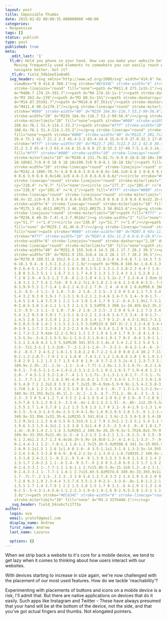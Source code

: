 ```yaml
---
layout: post
title: Impossible Thumbs
date: 2015-02-02 00:00:35.000000000 +00:00
categories:
- Responsive
tags: []
status: publish
type: post
published: true
meta:
  _edit_last: '1'
  tl;dr: Hold you phone in your hand. How can you make your website better for users?
    Moving frequently used elements to somewhere you can easily reach will help users
    navigate better. Got it?
  _tl;dr: field_54b2ee51e0a05
  svg_header: <svg xmlns="http://www.w3.org/2000/svg" width="414.8" height="360.1"
    viewBox="0 0 414.8 360.1"><g stroke="#EC634C" stroke-width="6" stroke-linecap="round"
    stroke-linejoin="round" fill="none"><path d="M411.8 273.1v1h-1"/><path stroke-dasharray="2.0037,10.0186"
    d="M400.7 274.1h-391.7"/><path d="M4 274.1h-1v-1"/><path stroke-dasharray="1.9433,9.7165"
    d="M3 263.4v-170"/><path d="M3 88.5v-1h1"/><path stroke-dasharray="2.0037,10.0186"
    d="M14 87.5h391.7"/><path d="M410.8 87.5h1v1"/><path stroke-dasharray="1.9433,9.7165"
    d="M411.8 98.2v170.1"/></g><g stroke-linecap="round" stroke-miterlimit="10" fill="none"><path
    stroke="#000" stroke-width="40" d="M239 164.9s-116.7 53.2-99-56.9"/><path stroke="#fff"
    stroke-width="20" d="M239 164.9s-116.7 53.2-99-56.9"/></g><g stroke-linecap="round"
    stroke-miterlimit="10" fill="none"><path stroke="#000" stroke-width="40" d="M238.1
    188.6s-76.1 51.4-114.1-33.2"/><path stroke="#fff" stroke-width="20" d="M238.1
    188.6s-76.1 51.4-114.1-33.2"/></g><g stroke-linecap="round" stroke-miterlimit="10"
    fill="none"><path stroke="#000" stroke-width="40" d="M123.7 201.7c22.3 22.1 42.8
    39.4 73.1 42.7 21.2 2.3 45.4-3.3 63.4-14.6 15.6-9.9 27.8-32.3 17-49.7-5.1-8.3-14.1-13.4-23.5-15.9-25.2-6.6-52-.1-77.5-.1"/><path
    stroke="#fff" stroke-width="20" d="M123.7 201.7c22.3 22.1 42.8 39.4 73.1 42.7
    21.2 2.3 45.4-3.3 63.4-14.6 15.6-9.9 27.8-32.3 17-49.7-5.1-8.3-14.1-13.4-23.5-15.9-25.2-6.6-52-.1-77.5-.1"/></g><path
    fill="#fff" stroke="#000" stroke-width="10" stroke-linecap="round" stroke-linejoin="round"
    stroke-miterlimit="10" d="M248.4 231.7h-82.7c-9.9 0-18-8-18-18v-190.7c0-9.9 8-18
    18-18h82.7c9.9 0 18 8 18 18v190.7c0 9.9-8.1 18-18 18z"/><path fill="#DADADA" stroke="#000"
    stroke-width="10" stroke-linecap="round" stroke-linejoin="round" stroke-miterlimit="10"
    d="M242.4 189h-70.7c-4.8 0-8.6-3.9-8.6-8.6v-146.1c0-4.8 3.9-8.6 8.6-8.6h70.7c4.8
    0 8.6 3.9 8.6 8.6v146.1c0 4.8-3.8 8.6-8.6 8.6z"/><circle stroke="#000" stroke-width="5"
    stroke-linecap="round" stroke-linejoin="round" stroke-miterlimit="10" cx="207"
    cy="210.4" r="6.7" fill="none"/><circle cx="177.3" cy="205.4" r="4.1"/><circle
    cx="238.6" cy="205.4" r="4.1"/><path fill="#fff" stroke="#000" stroke-width="10"
    stroke-linecap="round" stroke-linejoin="round" stroke-miterlimit="10" d="M163
    66.4v-32.1c0-4.8 3.9-8.6 8.6-8.6h70.7c4.8 0 8.6 3.9 8.6 8.6v32.1h-87.9z"/><g stroke="#000"
    stroke-width="4" stroke-linecap="round" stroke-miterlimit="10" fill="none"><path
    d="M175.3 41.4h13.6M175.3 46.1h13.6M175.3 50.8h13.6"/></g><g stroke="#000" stroke-linecap="round"
    stroke-linejoin="round" stroke-miterlimit="10"><path fill="#fff" stroke-width="4"
    d="M236.6 49.3h-7.4l-4.3-7.9h16z"/><g stroke-width="3" fill="none"><circle cx="229"
    cy="51.7" r="1.4"/><circle cx="236.8" cy="51.7" r="1.4"/></g><path stroke-width="4"
    fill="none" d="M229.1 41.4h-8.3"/></g><g stroke-linecap="round" stroke-miterlimit="10"
    fill="none"><path stroke="#000" stroke-width="40" d="M207.6 93s-11.2-6.9-6.9-29.9"/><path
    stroke="#fff" stroke-width="20" d="M207.6 93s-11.2-6.9-6.9-29.9"/><path stroke="#EC634C"
    stroke-width="6" stroke-linejoin="round" stroke-dasharray="2,10" d="M252.9 155.3l-45.3-62.3"/></g><g
    stroke-linecap="round" stroke-miterlimit="10" fill="none"><path stroke="#000"
    stroke-width="40" d="M252.9 155.3c8.4 14.5 28.1 17.7 28.2 39.5"/><path stroke="#fff"
    stroke-width="20" d="M252.9 155.3c8.4 14.5 28.1 17.7 28.2 39.5"/></g><path fill="#fff"
    d="M270.9 189.5l.8 33c2.9-1.4 10.1.2 11.8-2.6 4.3-6.8 7.1-14.5 7.5-22.6.3-6.3-.7-16.6-7.8-19.1-4.9-1.7-8.5
    6-10.1 9.4-.6 1.5-2.3.2-2.2 1.9z"/><path d="M36.8 349.6c-1.6.6-3.3 1-5.1 1s-3.5-.3-5.1-1c-1.6-.6-3.1-1.6-4.4-2.9s-2.4-3.1-3.1-5.3c-.8-2.2-1.2-4.8-1.2-7.8
    0-2.6.4-5 1.2-7.2.8-2.1 1.8-3.8 3.1-5.2 1.3-1.3 2.8-2.3 4.4-3 1.6-.7 3.3-1 5.1-1
    1.8 0 3.5.3 5.1 1 1.6.7 3.1 1.7 4.4 3 1.3 1.3 2.4 3 3.1 5.2.8 2.1 1.2 4.5 1.2
    7.2 0 2.9-.4 5.5-1.2 7.8-.8 2.2-1.8 4-3.1 5.3s-2.7 2.3-4.4 2.9zm-10.5-7.4c1.4
    1.8 3.2 2.7 5.4 2.7s4-.9 5.4-2.7c1.4-1.8 2.1-4.6 2.1-8.6 0-3.5-.7-6.1-2.2-7.9-1.4-1.8-3.2-2.7-5.3-2.7-2.1
    0-3.9.9-5.3 2.7-1.4 1.8-2.1 4.5-2.1 7.9-.1 4 .6 6.8 2 8.6zM50.6 360.1v-34.4h5.6v2.3h.1l.2-.3c.1-.1.3-.4.7-.7.4-.3.8-.6
    1.3-.9.5-.3 1.1-.5 1.8-.7.8-.2 1.6-.3 2.5-.3 2.9 0 5.4 1.1 7.5 3.4 2.1 2.3 3.2
    5.4 3.2 9.3 0 3.9-1 7.1-3.1 9.3-2.1 2.3-4.6 3.4-7.5 3.4-.9 0-1.7-.1-2.4-.3-.7-.2-1.3-.5-1.8-.8-.5-.3-.9-.6-1.2-.9-.3-.3-.6-.5-.7-.8l-.2-.3h-.1v12.6h-5.9zm5.9-24.8v5c0
    1.4.5 2.6 1.4 3.5.9 1 2.2 1.4 3.8 1.4 1.7 0 3.2-.6 4.3-1.9s1.7-3.1 1.7-5.5-.5-4.2-1.6-5.5-2.5-1.9-4.3-1.9c-1.6
    0-2.8.5-3.8 1.4-1.1 1-1.5 2.1-1.5 3.5zM78.3 360.1v-34.4h5.6v2.3h.1l.2-.3c.1-.1.3-.4.7-.7.4-.3.8-.6
    1.3-.9.5-.3 1.1-.5 1.8-.7.8-.2 1.6-.3 2.5-.3 2.9 0 5.4 1.1 7.5 3.4 2.1 2.3 3.2
    5.4 3.2 9.3 0 3.9-1 7.1-3.1 9.3-2.1 2.3-4.6 3.4-7.5 3.4-.9 0-1.7-.1-2.4-.3-.7-.2-1.3-.5-1.8-.8-.5-.3-.9-.6-1.2-.9-.3-.3-.6-.5-.7-.8l-.2-.3h-.1v12.6h-5.9zm5.9-24.8v5c0
    1.4.5 2.6 1.4 3.5.9 1 2.2 1.4 3.8 1.4 1.7 0 3.2-.6 4.3-1.9s1.7-3.1 1.7-5.5-.5-4.2-1.6-5.5-2.5-1.9-4.3-1.9c-1.6
    0-2.8.5-3.8 1.4-1 1-1.5 2.1-1.5 3.5zM123.8 347.2c-2.1 2.2-4.8 3.4-8.1 3.4s-6-1.1-8.1-3.4c-2.1-2.2-3.2-5.4-3.2-9.4
    0-3.9 1.1-7.1 3.3-9.3 2.2-2.3 4.9-3.4 8-3.4 3.2 0 5.8 1.1 8 3.4s3.3 5.4 3.3 9.3c0
    4-1 7.2-3.2 9.4zm-12.1-3.9c1 1.3 2.3 1.9 4 1.9 1.7 0 3-.6 4-1.9 1-1.3 1.5-3.1
    1.5-5.5s-.5-4.2-1.5-5.5c-1-1.3-2.3-1.9-4-1.9-1.7 0-3 .6-4 1.9-1 1.3-1.5 3.1-1.5
    5.5.1 2.4.6 4.3 1.5 5.5zM130 341.9l5.3-1.4c.4 3.4 2.2 5.1 5.4 5.1 1.5 0 2.6-.2
    3.5-.7s1.3-1.1 1.3-2c0-.7-.3-1.2-1-1.6-.7-.3-2.1-.8-4.2-1.4-.6-.2-1-.3-1.3-.4-2.8-.8-4.8-1.7-6.1-2.8-1.3-1.1-2-2.5-2-4.3
    0-2 .8-3.7 2.4-5.2 1.6-1.5 3.8-2.2 6.7-2.2 5.4 0 8.8 2.4 10.2 7.1l-4.9 1.5c-.4-1.2-1-2.1-1.8-2.7s-1.9-1-3.4-1c-1.2
    0-2.1.2-2.8.7-.7.4-1 1-1 1.6 0 .7.4 1.2 1.2 1.6.8.4 2.8 1 6 1.9 2.8.8 4.7 1.7
    5.8 2.9 1 1.2 1.5 2.7 1.5 4.5 0 1.9-.8 3.7-2.5 5.2s-4.1 2.3-7.3 2.3c-3.3 0-5.9-.8-7.7-2.5s-2.9-3.8-3.3-6.2zM169.1
    349.9v-2.3h-.1l-.2.3c-.1.1-.3.4-.7.7l-1.2.9s-1.1.5-1.9.7c-.8.2-1.6.3-2.6.3-2.9
    0-5.1-.7-6.5-2.1-1.4-1.4-2.2-3.1-2.2-5.1 0-2.1.6-3.7 1.9-4.8 1.2-1.1 3.4-2 6.3-2.7
    2.8-.7 4.5-1.2 5.2-1.6.7-.4 1-1 1-1.7s-.3-1.3-1-1.8-1.7-.7-3.1-.7c-1.6 0-2.8.4-3.5
    1.1-.7.7-1.2 1.7-1.6 2.9l-4.9-2c.6-2 1.7-3.7 3.4-5 1.7-1.3 3.9-1.9 6.6-1.9 2.9
    0 5.4.8 7.2 2.3s2.8 3.9 2.8 7.2v15.3h-4.9zm-5.9-9.9c-1.5.4-2.5.8-3 1.3s-.7 1.1-.7
    1.7c0 1.6 1.2 2.5 3.6 2.5 1.8 0 3.1-.3 4-1 .9-.7 1.3-1.5 1.3-2.5v-4.2h-.1l-.4.6s-.6.4-1.4.7c-.8.2-1.9.5-3.3.9zM180
    349.9v-33.3h5.9v11.4h.1l.2-.3c.1-.1.3-.4.7-.7l1.2-.9c.4-.3 1-.5 1.7-.7.7-.2 1.5-.3
    2.3-.3 3 0 5.4 1.2 7.4 3.5 2 2.4 2.9 5.4 2.9 9.2 0 3.9-.9 7-2.8 9.3-1.9 2.3-4.4
    3.5-7.6 3.5-1.3 0-2.5-.3-3.6-.8s-1.8-1-2.2-1.5l-.6-.8h-.1v2.3h-5.5zm5.9-14.3v4.4c0
    1.5.5 2.7 1.4 3.7.9 1 2.2 1.5 3.8 1.5 1.7 0 3.1-.6 4-1.9 1-1.3 1.4-3.1 1.4-5.5
    0-2.5-.5-4.3-1.4-5.6s-2.3-1.9-4-1.9c-1.6 0-2.9.5-3.8 1.5-.9 1.1-1.4 2.3-1.4 3.8zM207.3
    349.9v-33.3h6.1v33.3h-6.1zM235.5 341.6l4.1 3.6c-2.5 3.6-5.8 5.4-10 5.4-3.4 0-6.1-1.2-8.2-3.5-2.1-2.3-3.2-5.4-3.2-9.3s1.1-6.9
    3.2-9.3c2.1-2.3 4.8-3.5 8-3.5s5.9 1.2 7.9 3.5c2.1 2.3 3.1 5.4 3.1 9.3v1.8h-16.2c.1
    1.9.6 3.3 1.5 4.3s2.2 1.5 3.8 1.5c1.4 0 2.5-.3 3.4-1 .9-.8 1.8-1.7 2.6-2.8zm-11.3-6.4h10.5c-.2-1.5-.7-2.8-1.6-3.6s-2.2-1.3-3.7-1.3-2.7.5-3.6
    1.4c-.9.9-1.4 2.1-1.6 3.5zM263.2 349.9v-26.2h-9.3v-5.7h24.8v5.7h-9.3v26.2h-6.2zM282.4
    349.9v-33.3h5.9v11.4h.1c.5-.8 1.3-1.5 2.4-2.1 1.1-.6 2.3-.9 3.5-.9 2.6 0 4.6.8
    6.1 2.4s2.3 3.7 2.3 6.4v16.1h-5.9v-14.8c0-1.3-.4-2.4-1.1-3.3-.7-.9-1.8-1.3-3.2-1.3-1.4
    0-2.4.4-3.1 1.2-.7.8-1.1 1.8-1.1 3v15.2h-5.9zM308.6 341.3v-15.6h5.9v14.9c0 1.5.3
    2.6.9 3.2s1.5 1 2.8 1c1.4 0 2.6-.4 3.5-1.1s1.3-1.9 1.3-3.5v-14.5h5.9v24.1h-5.6v-2.3h-.1c-1.5
    2-3.6 3-6.3 3-2.8 0-4.9-.8-6.2-2.5s-2.1-3.9-2.1-6.7zM335.2 349.9v-24.1h5.4v2.3h.1c.5-.9
    1.3-1.6 2.4-2.1 1-.6 2.2-.9 3.4-.9 1.3 0 2.5.3 3.6.9 1.1.6 2 1.4 2.6 2.3h.1c.6-.9
    1.5-1.7 2.6-2.3 1.1-.6 2.4-.9 3.7-.9 2.9 0 5.2.8 6.9 2.3 1.7 1.5 2.5 3.5 2.5 6v16.5h-5.4v-15.3c0-1.2-.3-2.2-1-2.9-.7-.8-1.7-1.1-3.2-1.1-1.3
    0-2.4.3-3.1 1-.7.7-1.1 1.6-1.1 2.7v15.6h-5.4v-15.3c0-1.2-.4-2.1-1.1-2.9s-1.8-1.2-3.1-1.2c-1.4
    0-2.4.3-3.1 1-.7.7-1 1.6-1 2.7v15.6h-5.8zM374.6 349.9v-33.3h5.9v11.4h.1l.2-.3s.3-.4.7-.7l1.2-.9s1-.5
    1.7-.7c.7-.2 1.5-.3 2.3-.3 3 0 5.4 1.2 7.4 3.5 2 2.4 2.9 5.4 2.9 9.2 0 3.9-.9
    7-2.8 9.3-1.9 2.3-4.4 3.5-7.6 3.5-1.3 0-2.5-.3-3.6-.8s-1.8-1-2.2-1.5l-.6-.8h-.1v2.3h-5.5zm6-14.3v4.4c0
    1.5.5 2.7 1.4 3.7.9 1 2.2 1.5 3.8 1.5 1.7 0 3.1-.6 4-1.9 1-1.3 1.4-3.1 1.4-5.5
    0-2.5-.5-4.3-1.4-5.6-1-1.2-2.3-1.9-4-1.9-1.6 0-2.9.5-3.8 1.5-1 1.1-1.4 2.3-1.4
    3.8z"/><path stroke="#EC634C" stroke-width="6" stroke-linecap="round" stroke-linejoin="round"
    stroke-miterlimit="10" fill="none" d="M3.3 337h408.1"/></svg>
  _svg_header: field_54cebcfc17f3a
author:
  login: eve
  email: yratof@gmail.com
  display_name: Andrew
  first_name: Andrew
  last_name: Lazarus

  options: {}
---
```

<p>When we strip back a website to it's core for a mobile device, we tend to get lazy when it comes to thinking about how users interact with our websites.</p>
<p>With devices starting to increase in size again, we're now challenged with the placement of our most used features. How do we tackle 'reachability'?</p>
<p><!--more--></p>
<p>Experimenting with placements of buttons and icons on a mobile device is a risk, I'll admit that. But there are native applications on devices that do it easily. Such apps like Instagram and Twitter - These have always presumed that your hand will be at the bottom of the device, not the side, and that you've got actual fingers and thumbs. Not elongated pointers.</p>
